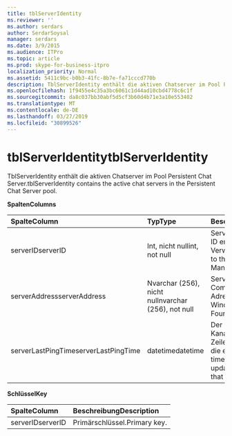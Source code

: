 ```yaml
---
title: tblServerIdentity
ms.reviewer: ''
ms.author: serdars
author: SerdarSoysal
manager: serdars
ms.date: 3/9/2015
ms.audience: ITPro
ms.topic: article
ms.prod: skype-for-business-itpro
localization_priority: Normal
ms.assetid: 5411c9bc-b0b3-41fc-8b7e-fa71cccd770b
description: TblServerIdentity enthält die aktiven Chatserver im Pool Persistent Chat Server.
ms.openlocfilehash: 1f9455e4c35a3bc6061c1d44ad10cbd4778c6c1f
ms.sourcegitcommit: da8c037bb30abf5d5cf3b60d4b71e3a10e553402
ms.translationtype: MT
ms.contentlocale: de-DE
ms.lasthandoff: 03/27/2019
ms.locfileid: "30899526"
---
```

# <a name="tblserveridentity"></a><span data-ttu-id="f0b67-103">tblServerIdentity</span><span class="sxs-lookup"><span data-stu-id="f0b67-103">tblServerIdentity</span></span>
 
<span data-ttu-id="f0b67-104">TblServerIdentity enthält die aktiven Chatserver im Pool Persistent Chat Server.</span><span class="sxs-lookup"><span data-stu-id="f0b67-104">tblServerIdentity contains the active chat servers in the Persistent Chat Server pool.</span></span>
  
<span data-ttu-id="f0b67-105">**Spalten**</span><span class="sxs-lookup"><span data-stu-id="f0b67-105">**Columns**</span></span>

|<span data-ttu-id="f0b67-106">**Spalte**</span><span class="sxs-lookup"><span data-stu-id="f0b67-106">**Column**</span></span>|<span data-ttu-id="f0b67-107">**Typ**</span><span class="sxs-lookup"><span data-stu-id="f0b67-107">**Type**</span></span>|<span data-ttu-id="f0b67-108">**Beschreibung**</span><span class="sxs-lookup"><span data-stu-id="f0b67-108">**Description**</span></span>|
|:-----|:-----|:-----|
|<span data-ttu-id="f0b67-109">serverID</span><span class="sxs-lookup"><span data-stu-id="f0b67-109">serverID</span></span>  <br/> |<span data-ttu-id="f0b67-110">Int, nicht null</span><span class="sxs-lookup"><span data-stu-id="f0b67-110">int, not null</span></span>  <br/> |<span data-ttu-id="f0b67-111">Server-ID</span><span class="sxs-lookup"><span data-stu-id="f0b67-111">Server ID.</span></span> <span data-ttu-id="f0b67-112">Die Instanz-ID entspricht aus dem zentralen Verwaltungsspeicher.</span><span class="sxs-lookup"><span data-stu-id="f0b67-112">Corresponds to the instance ID from Central Management store.</span></span>  <br/> |
|<span data-ttu-id="f0b67-113">serverAddress</span><span class="sxs-lookup"><span data-stu-id="f0b67-113">serverAddress</span></span>  <br/> |<span data-ttu-id="f0b67-114">Nvarchar (256), nicht null</span><span class="sxs-lookup"><span data-stu-id="f0b67-114">nvarchar (256), not null</span></span>  <br/> |<span data-ttu-id="f0b67-115">Serveradresse mit der Windows Communication Foundation-Adresse.</span><span class="sxs-lookup"><span data-stu-id="f0b67-115">Server address using the Windows Communication Foundation address.</span></span>  <br/> |
|<span data-ttu-id="f0b67-116">serverLastPingTime</span><span class="sxs-lookup"><span data-stu-id="f0b67-116">serverLastPingTime</span></span>  <br/> |<span data-ttu-id="f0b67-117">datetime</span><span class="sxs-lookup"><span data-stu-id="f0b67-117">datetime</span></span>  <br/> |<span data-ttu-id="f0b67-118">Der letzte Zeitpunkt, die den Kanalserver aktualisiert diese Zeile zum Nachweis übergeben, die er ausgeführt wird.</span><span class="sxs-lookup"><span data-stu-id="f0b67-118">The latest time that the Channel Server updated this row to give evidence that it is running.</span></span>  <br/> |
   
<span data-ttu-id="f0b67-119">**Schlüssel**</span><span class="sxs-lookup"><span data-stu-id="f0b67-119">**Key**</span></span>

|<span data-ttu-id="f0b67-120">**Spalte**</span><span class="sxs-lookup"><span data-stu-id="f0b67-120">**Column**</span></span>|<span data-ttu-id="f0b67-121">**Beschreibung**</span><span class="sxs-lookup"><span data-stu-id="f0b67-121">**Description**</span></span>|
|:-----|:-----|
|<span data-ttu-id="f0b67-122">serverID</span><span class="sxs-lookup"><span data-stu-id="f0b67-122">serverID</span></span>  <br/> |<span data-ttu-id="f0b67-123">Primärschlüssel.</span><span class="sxs-lookup"><span data-stu-id="f0b67-123">Primary key.</span></span>  <br/> |
   

